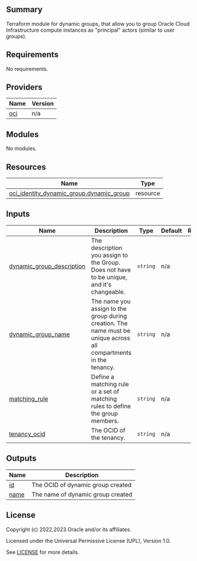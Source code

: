 ## Summary
Terraform module for dynamic groups, that
allow you to group Oracle Cloud Infrastructure 
compute instances as "principal" actors (similar to user groups).

## Requirements

No requirements.

## Providers

| Name | Version |
|------|---------|
| <a name="provider_oci"></a> [oci](#provider\_oci) | n/a |

## Modules

No modules.

## Resources

| Name | Type |
|------|------|
| [oci_identity_dynamic_group.dynamic_group](https://registry.terraform.io/providers/oracle/oci/latest/docs/resources/identity_dynamic_group) | resource |

## Inputs

| Name | Description | Type | Default | Required |
|------|-------------|------|---------|:--------:|
| <a name="input_dynamic_group_description"></a> [dynamic\_group\_description](#input\_dynamic\_group\_description) | The description you assign to the Group. Does not have to be unique, and it's changeable. | `string` | n/a | yes |
| <a name="input_dynamic_group_name"></a> [dynamic\_group\_name](#input\_dynamic\_group\_name) | The name you assign to the group during creation. The name must be unique across all compartments in the tenancy. | `string` | n/a | yes |
| <a name="input_matching_rule"></a> [matching\_rule](#input\_matching\_rule) | Define a matching rule or a set of matching rules to define the group members. | `string` | n/a | yes |
| <a name="input_tenancy_ocid"></a> [tenancy\_ocid](#input\_tenancy\_ocid) | The OCID of the tenancy. | `string` | n/a | yes |

## Outputs

| Name | Description |
|------|-------------|
| <a name="output_id"></a> [id](#output\_id) | The OCID of dynamic group created |
| <a name="output_name"></a> [name](#output\_name) | The name of dynamic group created |

## License

Copyright (c) 2022,2023 Oracle and/or its affiliates.

Licensed under the Universal Permissive License (UPL), Version 1.0.

See [LICENSE](./LICENSE) for more details.